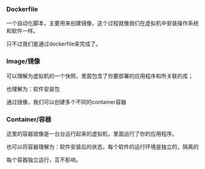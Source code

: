 ### Dockerfile

一个自动化脚本，主要用来创建镜像，这个过程就像我们在虚拟机中安装操作系统和软件一样。

只不过我们是通过dockerfile来完成了。

### Image/镜像

可以理解为虚拟机的一个快照，里面包含了你要部署的应用程序和所关联的库；

也理解为：软件安装包

通过镜像，我们可以创建多个不同的container容器

### Container/容器

这里的容器就像是一台台运行起来的虚拟机，里面运行了你的应用程序。

也可以将容器理解为：软件安装后的状态，每个软件的运行环境是独立的，隔离的

每个容器独立运行，互不影响。















